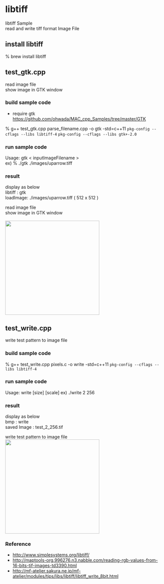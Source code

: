 libtiff
===============

libtiff Sample <br/>
read and write tiff format Image File <br/>

## install libtiff
% brew install libtiff <br/>


## test_gtk.cpp
read image file <br/>
show image in GTK window <br/>

### build sample code
- require gtk <br/>
https://github.com/ohwada/MAC_cpp_Samples/tree/master/GTK

 % g++ test_gtk.cpp parse_filename.cpp -o gtk -std=c++11  `pkg-config --cflags --libs libtiff-4`  `pkg-config --cflags --libs gtk+-2.0`

### run sample code 
Usage: gtk \< inputImageFilename \>  <br/>
ex)
% ./gtk ./images/uparrow.tiff <br/>

### result 
display as below <br/>
libtiff : gtk  <br/>
loadImage: ./images/uparrow.tiff ( 512 x 512 ) <br/>

read image file <br/>
show image in GTK window <br/>  
<image src="https://raw.githubusercontent.com/ohwada/MAC_cpp_Samples/master/libtiff/result/screenshot_uparrow.png" width="300" /><br/>


## test_write.cpp
write test pattern to image file <br/>

### build sample code
% g++ test_write.cpp pixels.c  -o write -std=c++11  `pkg-config --cflags --libs libtiff-4`


### run sample code 
Usage: write [size] [scale] 
ex)
 ./write 2 256


### result 
display as below <br/>
bmp : write <br/>
saved Image : test_2_256.tif <br/>


write test pattern to image file <br/>
<image src="https://raw.githubusercontent.com/ohwada/MAC_cpp_Samples/master/libtiff/result/test_2_256.tif" width="300" /><br/>


### Reference <br/>
- http://www.simplesystems.org/libtiff/
- http://maptools-org.996276.n3.nabble.com/reading-rgb-values-from-16-bits-tif-images-td3390.html
- http://mf-atelier.sakura.ne.jp/mf-atelier/modules/tips/libs/libtiff/libtiff_write_8bit.html


